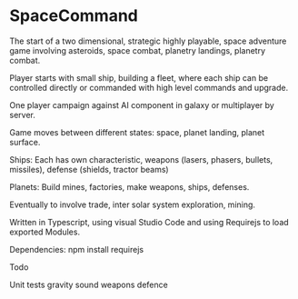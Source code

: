 #  SpaceCommand
The start of a two dimensional, strategic highly playable, space adventure game involving asteroids, space combat, planetry landings, planetry combat. 

Player starts with small ship, building a fleet, where each ship can be controlled directly or commanded with high level commands
and upgrade.

One player campaign against AI component in galaxy or multiplayer by server.

Game moves between different states: space, planet landing, planet surface.

Ships:
Each has own characteristic, weapons (lasers, phasers, bullets, missiles), defense (shields, tractor beams)

Planets:
Build mines, factories, make weapons, ships, defenses.

Eventually to involve trade, inter solar system exploration, mining.

Written in Typescript, using visual Studio Code and using Requirejs to load exported Modules.

Dependencies:
npm install requirejs

Todo

Unit tests
gravity
sound
weapons
defence

